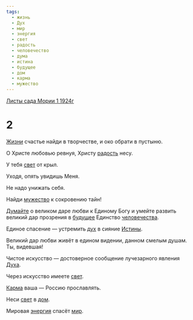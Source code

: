 ```yaml
---
tags:
  - жизнь
  - Дух
  - мир
  - энергия
  - свет
  - радость
  - человечество
  - дума
  - истина
  - будущее
  - дом
  - карма
  - мужество
---
```


[Листы сада Мории 1 1924г](/agni/1924)

# __2__
[Жизни](/tag/#жизнь) счастье найди в творчестве, и око обрати в пустыню.   

О Христе любовью ревнуя, Христу [радость](/tag/#радость) несу.   

У тебя [свет](/tag/#свет) от крыл.   

Уходя, опять увидишь Меня.   

Не надо унижать себя.   

Найди [мужество](/tag/#мужество) к сокровению тайн!   

[Думайте](/tag/#дума) о великом даре любви к Единому Богу и умейте развить великий дар прозрения в [будущее](/tag/#будущее) Единство [человечества](/tag/#человечество).   

Единое спасение — устремить [дух](/tag/#Дух) в сияние [Истины](/tag/#истина).   

Великий дар любви живёт в едином видении, данном смелым душам. Ты, видевшая!   

Чистое искусство — достоверное сообщение лучезарного явления [Духа](/tag/#Дух).   

Через искусство имеете [свет](/tag/#свет).   

[Карма](/tag/#карма) ваша — Россию прославлять.   

Неси [свет](/tag/#свет) в [дом](/tag/#дом).   

Мировая [энергия](/tag/#энергия) спасёт [мир](/tag/#мир).   

